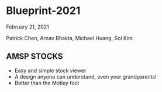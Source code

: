 # Blueprint-2021
February 21, 2021

Patrick Chen, Arnav Bhakta, Michael Huang, Sol Kim

## AMSP STOCKS
- Easy and simple stock viewer
- A design anyone can understand, even your grandparents!
- Better than the Motley fool
